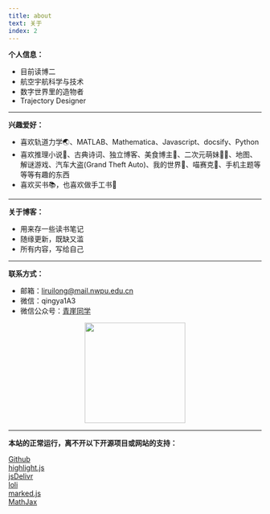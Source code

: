 ```yaml
---
title: about
text: 关于
index: 2
---
```


**个人信息：**

- 目前读博二
- 航空宇航科学与技术
- 数字世界里的造物者
- Trajectory Designer

------

**兴趣爱好：**

- 喜欢轨道力学🌏、MATLAB、Mathematica、Javascript、docsify、Python
- 喜欢推理小说📘、古典诗词、独立博客、美食博主🍰、二次元萌妹🧎‍♂️、地图、解谜游戏、汽车大盗(Grand Theft Auto)、我的世界🔨、喵赛克🎵、手机主题等等等有趣的东西
- 喜欢买书📚，也喜欢做手工书📓

------

**关于博客：**

- 用来存一些读书笔记
- 随缘更新，既缺又滥
- 所有内容，写给自己

------

**联系方式：**

- 邮箱：[liruilong@mail.nwpu.edu.cn](mailto:liruilong@mail.nwpu.edu.cn)
- 微信：qingya1A3
- 微信公众号：[青崖同学](https://mp.weixin.qq.com/mp/homepage?__biz=Mzg3MjY1MzY4Mg==&hid=1&sn=3cb69e7664ca6622d4cd46e6e727a2c3)

<div style="text-align:center;"><img src="https://gcore.jsdelivr.net/gh/qingyayaya/cdn/pics/info/qrcode_qingyatongxue.jpg" width="200"/></div>

------

**本站的正常运行，离不开以下开源项目或网站的支持：**

[Github](https://github.com)\
[highlight.js](https://github.com/highlightjs/highlight.js)\
[jsDelivr](https://www.jsdelivr.com/)\
[loli](https://cdnjs.loli.net/)\
[marked.js](https://github.com/markedjs/marked)\
[MathJax](https://www.mathjax.org/)